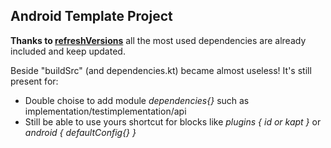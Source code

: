 ## Android Template Project


**Thanks to [refreshVersions](https://github.com/jmfayard/refreshVersions)** all the most used dependencies are already included and keep updated.


Beside "buildSrc" (and dependencies.kt) became almost useless! It's still present for:
- Double choise to add module _dependencies{}_ such as implementation/testimplementation/api
- Still be able to use yours shortcut for blocks like _plugins { id or kapt }_ or _android { defaultConfig{} }_


